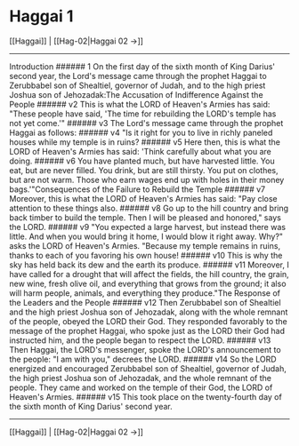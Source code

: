 # Haggai 1

[[Haggai]] | [[Hag-02|Haggai 02 →]]
***

Introduction ###### 1 On the first day of the sixth month of King Darius' second year, the Lord's message came through the prophet Haggai to Zerubbabel son of Shealtiel, governor of Judah, and to the high priest Joshua son of Jehozadak:The Accusation of Indifference Against the People ###### v2 This is what the LORD of Heaven's Armies has said: "These people have said, 'The time for rebuilding the LORD's temple has not yet come.'" ###### v3 The Lord's message came through the prophet Haggai as follows: ###### v4 "Is it right for you to live in richly paneled houses while my temple is in ruins? ###### v5 Here then, this is what the LORD of Heaven's Armies has said: 'Think carefully about what you are doing. ###### v6 You have planted much, but have harvested little. You eat, but are never filled. You drink, but are still thirsty. You put on clothes, but are not warm. Those who earn wages end up with holes in their money bags.'"Consequences of the Failure to Rebuild the Temple ###### v7 Moreover, this is what the LORD of Heaven's Armies has said: "Pay close attention to these things also. ###### v8 Go up to the hill country and bring back timber to build the temple. Then I will be pleased and honored," says the LORD. ###### v9 "You expected a large harvest, but instead there was little. And when you would bring it home, I would blow it right away. Why?" asks the LORD of Heaven's Armies. "Because my temple remains in ruins, thanks to each of you favoring his own house! ###### v10 This is why the sky has held back its dew and the earth its produce. ###### v11 Moreover, I have called for a drought that will affect the fields, the hill country, the grain, new wine, fresh olive oil, and everything that grows from the ground; it also will harm people, animals, and everything they produce."The Response of the Leaders and the People ###### v12 Then Zerubbabel son of Shealtiel and the high priest Joshua son of Jehozadak, along with the whole remnant of the people, obeyed the LORD their God. They responded favorably to the message of the prophet Haggai, who spoke just as the LORD their God had instructed him, and the people began to respect the LORD. ###### v13 Then Haggai, the LORD's messenger, spoke the LORD's announcement to the people: "I am with you," decrees the LORD. ###### v14 So the LORD energized and encouraged Zerubbabel son of Shealtiel, governor of Judah, the high priest Joshua son of Jehozadak, and the whole remnant of the people. They came and worked on the temple of their God, the LORD of Heaven's Armies. ###### v15 This took place on the twenty-fourth day of the sixth month of King Darius' second year.

***
[[Haggai]] | [[Hag-02|Haggai 02 →]]
